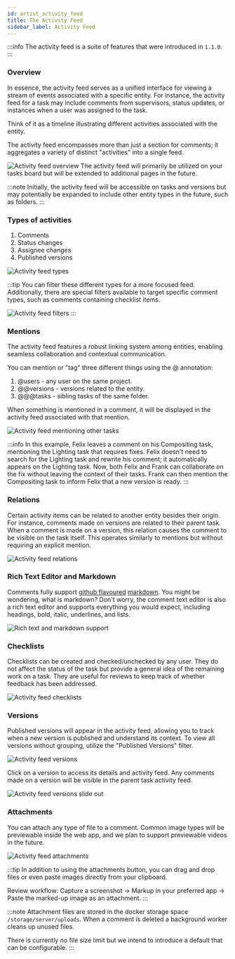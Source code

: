 ```yaml
---
id: artist_activity_feed
title: The Activity Feed
sidebar_label: Activity Feed
---
```


:::info
The activity feed is a suite of features that were introduced in `1.1.0`.
:::

### Overview

In essence, the activity feed serves as a unified interface for viewing a stream of events associated with a specific entity. For instance, the activity feed for a task may include comments from supervisors, status updates, or instances when a user was assigned to the task.

Think of it as a timeline illustrating different activities associated with the entity.

The activity feed encompasses more than just a section for comments; it aggregates a variety of distinct "activities" into a single feed.

![Activity feed overview](assets/activity_feed/activity-feed-overview-sh030-compositing.png)
The activity feed will primarily be utilized on your tasks board but will be extended to additional pages in the future.

:::note
Initially, the activity feed will be accessible on tasks and versions but may potentially be expanded to include other entity types in the future, such as folders.
:::

### Types of activities

1. Comments
2. Status changes
3. Assignee changes
4. Published versions

![Activity feed types](assets/activity_feed/activity-feed-types.png)

:::tip
You can filter these different types for a more focused feed. Additionally, there are special filters available to target specific comment types, such as comments containing checklist items.

![Activity feed filters](assets/activity_feed/activity-feed-filters.png)
:::

### Mentions

The activity feed features a robust linking system among entities, enabling seamless collaboration and contextual communication.

You can mention or "tag" three different things using the @ annotation:

1. @users - any user on the same project.
2. @@versions - versions related to the entity.
3. @@@tasks - sibling tasks of the same folder.

When something is mentioned in a comment, it will be displayed in the activity feed associated with that mention.

![Activity feed mentioning other tasks](assets/activity_feed/activity-feed-mentions.png)

:::info
In this example, Felix leaves a comment on his Compositing task, mentioning the Lighting task that requires fixes. Felix doesn't need to search for the Lighting task and rewrite his comment; it automatically appears on the Lighting task. Now, both Felix and Frank can collaborate on the fix without leaving the context of their tasks. Frank can then mention the Compositing task to inform Felix that a new version is ready.
:::

### Relations

Certain activity items can be related to another entity besides their origin. For instance, comments made on versions are related to their parent task. When a comment is made on a version, this relation causes the comment to be visible on the task itself. This operates similarly to mentions but without requiring an explicit mention.

![Activity feed relations](assets/activity_feed/activity-feed-relations.png)

### Rich Text Editor and Markdown

Comments fully support [github flavoured](https://github.github.com/gfm/#:~:text=1Introduction-,1.1What%20is%20GitHub%20Flavored%20Markdown%3F,-GitHub%20Flavored%20Markdown) [markdown](https://www.markdownguide.org/basic-syntax/). You might be wondering, what is markdown? Don't worry, the comment text editor is also a rich text editor and supports everything you would expect, including headings, bold, italic, underlines, and lists.

![Rich text and markdown support](assets/activity_feed/activity-feed-markdown.png)

### Checklists

Checklists can be created and checked/unchecked by any user. They do not affect the status of the task but provide a general idea of the remaining work on a task. They are useful for reviews to keep track of whether feedback has been addressed.

![Activity feed checklists](assets/activity_feed/activity-feed-checklists.png)

### Versions

Published versions will appear in the activity feed, allowing you to track when a new version is published and understand its context. To view all versions without grouping, utilize the "Published Versions" filter.

![Activity feed versions](assets/activity_feed/activity-feed-versions.png)

Click on a version to access its details and activity feed. Any comments made on a version will be visible in the parent task activity feed.

![Activity feed versions slide out](assets/activity_feed/activity-feed-versions-slideout.png)

### Attachments

You can attach any type of file to a comment. Common image types will be previewable inside the web app, and we plan to support previewable videos in the future.

![Activity feed attachments](assets/activity_feed/activity-feed-attachments.png)

:::tip
In addition to using the attachments button, you can drag and drop files or even paste images directly from your clipboard.

Review workflow: Capture a screenshot -> Markup in your preferred app -> Paste the marked-up image as an attachment.
:::

:::note
Attachment files are stored in the docker storage space `/storage/server/uploads`. When a comment is deleted a background worker cleans up unused files.

There is currently no file size limit but we intend to introduce a default that can be configurable.
:::
